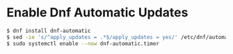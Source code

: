 # Enable Dnf Automatic Updates

```bash
$ dnf install dnf-automatic
$ sed -ie 's/^apply_updates = .*$/apply_updates = yes/' /etc/dnf/automatic.conf
$ sudo systemctl enable --now dnf-automatic.timer
```
